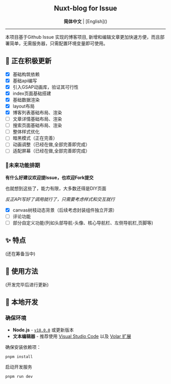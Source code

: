 <div align="center">

## Nuxt-blog for Issue

</div>

<div align='center'>
  <b>简体中文</b> | [English]()
</div>

---

本项目基于Github Issue 实现的博客项目, 新增和编辑文章更加快速方便，而且部署简单，无需服务器，只需配置环境变量即可使用。

## 🚧 正在积极更新

- [x] 基础构筑依赖
- [x] 基础api编写
- [x] 引入GSAP动画库，验证其可行性
- [x] index页面基础搭建
- [x] 基础数据渲染
- [x] layout布局
- [x] 博客列表基础布局、渲染
- [ ] 文章详情基础布局、渲染
- [ ] 搜索页面基础布局、渲染
- [ ] 整体样式优化
- [ ] 暗黑模式（正在完善）
- [ ] 动画调整（已经在做,全部完善即完成）
- [ ] 适配屏幕（已经在做,全部完善即完成）

### 🤔未来功能排期

**有什么好建议欢迎提Issue，也欢迎Fork提交**

也就想到这些了，能力有限，大多数还得是DIY页面

*反正API写好了调用就行了，只需要考虑样式和交互就行*

- [x] canvas树枝动态背景（后续考虑封装组件独立开源）
- [ ] 评论功能
- [ ] 部分自定义功能(列如头部导航-头像、核心导航栏、左侧导航栏,页脚等)

## ✨ 特点

(还在筹备当中)

## 📖 使用方法

(开发完毕后进行更新)

## 🔧 本地开发

### 确保环境

- **Node.js** - [`v18.0.0`](https://nodejs.org/en) 或更新版本
- **文本编辑器** - 推荐使用 [Visual Studio Code](https://code.visualstudio.com/) 以及 [Volar 扩展](https://marketplace.visualstudio.com/items?itemName=Vue.volar)

确保安装依赖项：

```shell
pnpm install
```

启动开发服务

```shell
pnpm run dev
```
